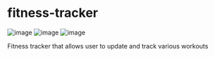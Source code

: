 # fitness-tracker

![image](https://user-images.githubusercontent.com/118866113/205214486-b8185216-895a-4dd8-a81d-b83f8c727977.png)
![image](https://user-images.githubusercontent.com/118866113/205214559-51c97d10-acbc-4ffc-a7f0-0e914b42e538.png)
![image](https://user-images.githubusercontent.com/118866113/205214588-f469ef0a-820f-4a08-9132-24de8a7032fc.png)
 
 
 Fitness tracker that allows user to update and track various workouts
